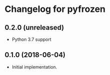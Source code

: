 # Changelog for pyfrozen

## 0.2.0 (unreleased)

- Python 3.7 support

## 0.1.0 (2018-06-04)

- Initial implementation.
